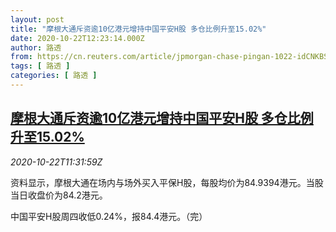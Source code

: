 ```yaml
---
layout: post
title: "摩根大通斥资逾10亿港元增持中国平安H股 多仓比例升至15.02%"
date: 2020-10-22T12:23:14.000Z
author: 路透
from: https://cn.reuters.com/article/jpmorgan-chase-pingan-1022-idCNKBS2771M8
tags: [ 路透 ]
categories: [ 路透 ]
---
```

<!--1603369394000-->
[摩根大通斥资逾10亿港元增持中国平安H股 多仓比例升至15.02%](https://cn.reuters.com/article/jpmorgan-chase-pingan-1022-idCNKBS2771M8)
------

<div>
<div><i>2020-10-22T11:31:59Z</i></div><p>资料显示，摩根大通在场内与场外买入平保H股，每股均价为84.9394港元。当股当日收盘价为84.2港元。</p><p>中国平安H股周四收低0.24%，报84.4港元。（完）</p>
</div>
